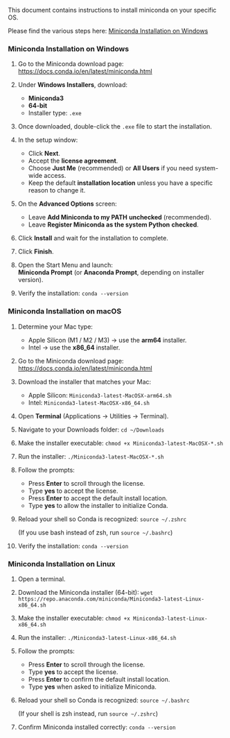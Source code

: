 This document contains instructions to install miniconda on your specific OS.

Please find the various steps here:
[Miniconda Installation on Windows](#Miniconda-Installation-on-Windows)



### **Miniconda Installation on Windows**

1. Go to the Miniconda download page:  
    https://docs.conda.io/en/latest/miniconda.html
    
2. Under **Windows Installers**, download:
    - **Miniconda3**
    - **64-bit**
    - Installer type: `.exe`
        
3. Once downloaded, double-click the `.exe` file to start the installation.
    
4. In the setup window:
    - Click **Next**.
    - Accept the **license agreement**.
    - Choose **Just Me** (recommended) or **All Users** if you need system-wide access.
    - Keep the default **installation location** unless you have a specific reason to change it.
        
5. On the **Advanced Options** screen:
    - Leave **Add Miniconda to my PATH** **unchecked** (recommended).
    - Leave **Register Miniconda as the system Python** **checked**.
        
6. Click **Install** and wait for the installation to complete.
    
7. Click **Finish**.
    
8. Open the Start Menu and launch:  
    **Miniconda Prompt** (or **Anaconda Prompt**, depending on installer version).
    
9. Verify the installation:
    `conda --version`



### **Miniconda Installation on macOS**
1. Determine your Mac type:
    - Apple Silicon (M1 / M2 / M3) → use the **arm64** installer.
    - Intel → use the **x86_64** installer.
        
2. Go to the Miniconda download page:  
    https://docs.conda.io/en/latest/miniconda.html
    
3. Download the installer that matches your Mac:
    - Apple Silicon: `Miniconda3-latest-MacOSX-arm64.sh`
    - Intel: `Miniconda3-latest-MacOSX-x86_64.sh`
        
4. Open **Terminal** (Applications → Utilities → Terminal).
    
5. Navigate to your Downloads folder:
    `cd ~/Downloads`
    
6. Make the installer executable:
    `chmod +x Miniconda3-latest-MacOSX-*.sh`
    
7. Run the installer:
    `./Miniconda3-latest-MacOSX-*.sh`
    
1. Follow the prompts:
    - Press **Enter** to scroll through the license.
    - Type **yes** to accept the license.
    - Press **Enter** to accept the default install location.
    - Type **yes** to allow the installer to initialize Conda.
        
2. Reload your shell so Conda is recognized:
    `source ~/.zshrc`
    
    (If you use bash instead of zsh, run `source ~/.bashrc`)
    
3. Verify the installation:
    `conda --version`



### **Miniconda Installation on Linux**
1. Open a terminal.
    
2. Download the Miniconda installer (64-bit):
    `wget https://repo.anaconda.com/miniconda/Miniconda3-latest-Linux-x86_64.sh`
    
3. Make the installer executable:
    `chmod +x Miniconda3-latest-Linux-x86_64.sh`
    
4. Run the installer:
    `./Miniconda3-latest-Linux-x86_64.sh`
    
5. Follow the prompts:
    - Press **Enter** to scroll through the license.
    - Type **yes** to accept the license.
    - Press **Enter** to confirm the default install location.
    - Type **yes** when asked to initialize Miniconda.
        
6. Reload your shell so Conda is recognized:
    `source ~/.bashrc`
    
    (If your shell is zsh instead, run `source ~/.zshrc`)
    
1. Confirm Miniconda installed correctly:
    `conda --version`
